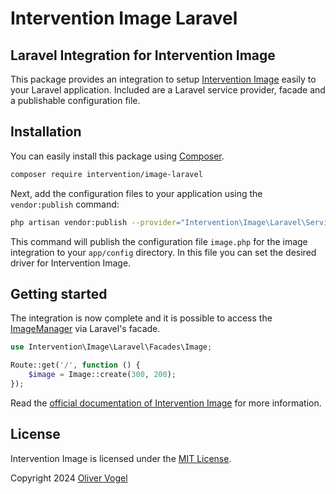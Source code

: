 # Intervention Image Laravel
## Laravel Integration for Intervention Image

This package provides an integration to setup [Intervention
Image](https://image.intervention.io) easily to your Laravel application.
Included are a Laravel service provider, facade and a publishable configuration
file.

## Installation

You can easily install this package using [Composer](https://getcomposer.org).

```bash
composer require intervention/image-laravel
```

Next, add the configuration files to your application using the `vendor:publish` command:

```bash
php artisan vendor:publish --provider="Intervention\Image\Laravel\ServiceProvider"
```

This command will publish the configuration file `image.php` for the image
integration to your `app/config` directory. In this file you can set the
desired driver for Intervention Image.

## Getting started

The integration is now complete and it is possible to access the [ImageManager](https://image.intervention.io/v3/basics/instantiation)
via Laravel's facade.

```php
use Intervention\Image\Laravel\Facades\Image;

Route::get('/', function () {
    $image = Image::create(300, 200);
});
```

Read the [official documentation of Intervention Image](https://image.intervention.io) for more information.

## License

Intervention Image is licensed under the [MIT License](http://opensource.org/licenses/MIT).

Copyright 2024 [Oliver Vogel](http://intervention.io/)
